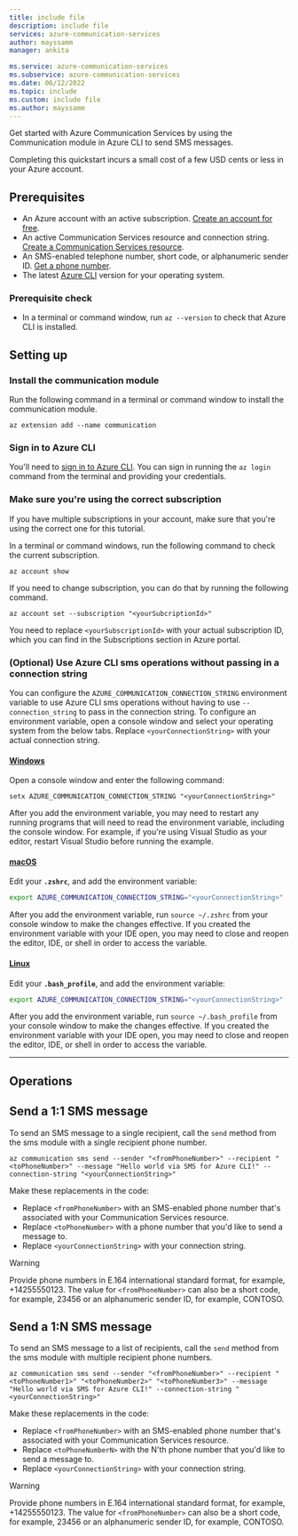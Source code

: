 ```yaml
---
title: include file
description: include file
services: azure-communication-services
author: mayssamm
manager: ankita

ms.service: azure-communication-services
ms.subservice: azure-communication-services
ms.date: 06/12/2022
ms.topic: include
ms.custom: include file
ms.author: mayssamm
---
```


Get started with Azure Communication Services by using the Communication module in Azure CLI to send SMS messages.

Completing this quickstart incurs a small cost of a few USD cents or less in your Azure account.

## Prerequisites

- An Azure account with an active subscription. [Create an account for free](https://azure.microsoft.com/free/?WT.mc_id=A261C142F).
- An active Communication Services resource and connection string. [Create a Communication Services resource](../../create-communication-resource.md).
- An SMS-enabled telephone number, short code, or alphanumeric sender ID. [Get a phone number](../../telephony/get-phone-number.md).
- The latest [Azure CLI](/cli/azure/install-azure-cli-windows?tabs=azure-cli) version for your operating system.

### Prerequisite check

- In a terminal or command window, run `az --version` to check that Azure CLI is installed. 

## Setting up

### Install the communication module

Run the following command in a terminal or command window to install the communication module.

```azurecli-interactive
az extension add --name communication
```

### Sign in to Azure CLI
You'll need to [sign in to Azure CLI](/cli/azure/authenticate-azure-cli). You can sign in running the ```az login``` command from the terminal and providing your credentials.

### Make sure you're using the correct subscription

If you have multiple subscriptions in your account, make sure that you're using the correct one for this tutorial.

In a terminal or command windows, run the following command to check the current subscription.

```azurecli-interactive
az account show
```

If you need to change subscription, you can do that by running the following command.

```azurecli-interactive
az account set --subscription "<yourSubcriptionId>"
```

You need to replace `<yourSubscriptionId>` with your actual subscription ID, which you can find in the Subscriptions section in Azure portal.

### (Optional) Use Azure CLI sms operations without passing in a connection string

You can configure the `AZURE_COMMUNICATION_CONNECTION_STRING` environment variable to use Azure CLI sms operations without having to use `--connection_string` to pass in the connection string. To configure an environment variable, open a console window and select your operating system from the below tabs. Replace `<yourConnectionString>` with your actual connection string.

#### [Windows](#tab/windows)

Open a console window and enter the following command:

```console
setx AZURE_COMMUNICATION_CONNECTION_STRING "<yourConnectionString>"
```

After you add the environment variable, you may need to restart any running programs that will need to read the environment variable, including the console window. For example, if you're using Visual Studio as your editor, restart Visual Studio before running the example.

#### [macOS](#tab/unix)

Edit your **`.zshrc`**, and add the environment variable:

```bash
export AZURE_COMMUNICATION_CONNECTION_STRING="<yourConnectionString>"
```

After you add the environment variable, run `source ~/.zshrc` from your console window to make the changes effective. If you created the environment variable with your IDE open, you may need to close and reopen the editor, IDE, or shell in order to access the variable.

#### [Linux](#tab/linux)

Edit your **`.bash_profile`**, and add the environment variable:

```bash
export AZURE_COMMUNICATION_CONNECTION_STRING="<yourConnectionString>"
```

After you add the environment variable, run `source ~/.bash_profile` from your console window to make the changes effective. If you created the environment variable with your IDE open, you may need to close and reopen the editor, IDE, or shell in order to access the variable.

---

## Operations

## Send a 1:1 SMS message

To send an SMS message to a single recipient, call the `send` method from the sms module with a single recipient phone number. 

```azurecli-interactive
az communication sms send --sender "<fromPhoneNumber>" --recipient "<toPhoneNumber>" --message "Hello world via SMS for Azure CLI!" --connection-string "<yourConnectionString>"
```

Make these replacements in the code:

- Replace `<fromPhoneNumber>` with an SMS-enabled phone number that's associated with your Communication Services resource.
- Replace `<toPhoneNumber>` with a phone number that you'd like to send a message to.
- Replace `<yourConnectionString>` with your connection string.

> [!WARNING]
> Provide phone numbers in E.164 international standard format, for example, +14255550123. The value for `<fromPhoneNumber>` can also be a short code, for example, 23456 or an alphanumeric sender ID, for example, CONTOSO.

## Send a 1:N SMS message

To send an SMS message to a list of recipients, call the `send` method from the sms module with multiple recipient phone numbers. 

```azurecli-interactive
az communication sms send --sender "<fromPhoneNumber>" --recipient "<toPhoneNumber1>" "<toPhoneNumber2>" "<toPhoneNumber3>" --message "Hello world via SMS for Azure CLI!" --connection-string "<yourConnectionString>"
```

Make these replacements in the code:

- Replace `<fromPhoneNumber>` with an SMS-enabled phone number that's associated with your Communication Services resource.
- Replace `<toPhoneNumberN>` with the N'th phone number that you'd like to send a message to.
- Replace `<yourConnectionString>` with your connection string.

> [!WARNING]
> Provide phone numbers in E.164 international standard format, for example, +14255550123. The value for `<fromPhoneNumber>` can also be a short code, for example, 23456 or an alphanumeric sender ID, for example, CONTOSO.
